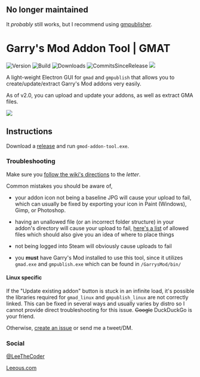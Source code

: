 ## No longer maintained
It *probably* still works, but I recommend using [gmpublisher](https://github.com/WilliamVenner/gmpublisher/).
# Garry's Mod Addon Tool | GMAT
![Version](https://img.shields.io/github/package-json/v/Leeous/gmod-addon-tool?style=flat-square)
![Build](https://img.shields.io/github/workflow/status/Leeous/gmod-addon-tool/Build?style=flat-square)
![Downloads](https://img.shields.io/github/downloads/Leeous/gmod-addon-tool/total?style=flat-square)
![CommitsSinceRelease](https://img.shields.io/github/commits-since/Leeous/gmod-addon-tool/latest?style=flat-square)
[![](https://img.shields.io/badge/Donate-%243-orange?style=flat-square)](https://www.buymeacoffee.com/Leeous)

  

A light-weight Electron GUI for `gmad` and `gmpublish` that allows you to create/update/extract Garry's Mod addons very easily.

As of v2.0, you can upload and update your addons, as well as extract GMA files.

![](https://i.imgur.com/UYD6q0x.png)

## Instructions

Download a [release](https://github.com/Leeous/gmod-addon-tool/releases) and run `gmod-addon-tool.exe`.
  
### Troubleshooting

Make sure you [follow the wiki's directions](https://wiki.garrysmod.com/page/Workshop_Addon_Creation) to the _letter_.

Common mistakes you should be aware of,
* your addon icon not being a baseline JPG will cause your upload to fail, which can usually be fixed by exporting your icon in Paint (Windows), Gimp, or Photoshop.

* having an unallowed file (or an incorrect folder structure) in your addon's directory will cause your upload to fail, [here's a list](https://github.com/Facepunch/gmad/blob/master/include/AddonWhiteList.h) of allowed files which should also give you an idea of where to place things

* not being logged into Steam will obviously cause uploads to fail

* you **must** have Garry's Mod installed to use this tool, since it utilizes `gmad.exe` and `gmpublish.exe` which can be found in `/GarrysMod/bin/` 

#### Linux specific

If the "Update existing addon" button is stuck in an infinite load, it's possible the libraries required for `gmad_linux` and `gmpublish_linux` are not correctly linked. This can be fixed in several ways and usually varies by distro so I cannot provide direct troubleshooting for this issue. ~~Google~~ DuckDuckGo is your friend.

Otherwise, [create an issue](https://github.com/Leeous/gmod-addon-tool/issues/new) or send me a tweet/DM.

### Social

[@LeeTheCoder](https://twitter.com/LeeTheCoder)

[Leeous.com](https://leeous.com)
